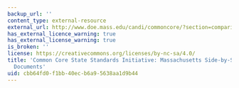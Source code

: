 ```yaml
---
backup_url: ''
content_type: external-resource
external_url: http://www.doe.mass.edu/candi/commoncore/?section=comparison
has_external_licence_warning: true
has_external_license_warning: true
is_broken: ''
license: https://creativecommons.org/licenses/by-nc-sa/4.0/
title: 'Common Core State Standards Initiative: Massachusetts Side-by-Side Comparison
  Documents'
uid: cbb64fd0-f1bb-40ec-b6a9-5638aa1d9b44
---
```

